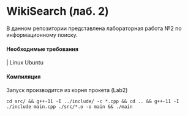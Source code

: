 # WikiSearch (лаб. 2)
В данном репозитории представлена лабораторная работа №2 по информационному поиску.

#### Необходимые требования
| Linux Ubuntu

#### Компиляция

Запуск производится из корня прокета (Lab2)
```
cd src/ && g++-11 -I ../include/ -c *.cpp && cd .. && g++-11 -I ./include main.cpp ./src/*.o -o main && ./main
```